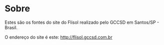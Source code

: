 Sobre
=====
Estes são os fontes do site do Flisol realizado pelo GCCSD em Santos/SP - Brasil.

O endereço do site é este: http://flisol.gccsd.com.br
